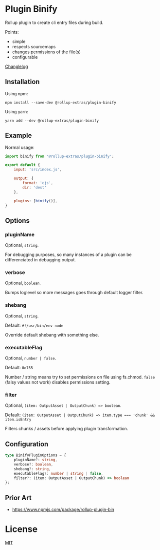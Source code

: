 # Plugin Binify

Rollup plugin to create cli entry files during build.

Points:

- simple
- respects sourcemaps
- changes permissions of the file(s)
- configurable

[Changlelog](./CHANGELOG.md)

## Installation

Using npm:
```
npm install --save-dev @rollup-extras/plugin-binify
```

Using yarn:
```
yarn add --dev @rollup-extras/plugin-binify
```

## Example

Normal usage:

```javascript
import binify from '@rollup-extras/plugin-binify';

export default {
	input: 'src/index.js',

    output: {
        format: 'cjs',
        dir: 'dest'
    },

	plugins: [binify()],
}
```

## Options

### pluginName

Optional, `string`.

For debugging purposes, so many instances of a plugin can be differenciated in debugging output.

### verbose

Optional, `boolean`.

Bumps loglevel so more messages goes through default logger filter.

### shebang

Optional, `string`.

Default: `#!/usr/bin/env node`

Override default shebang with something else.

### executableFlag

Optional, `number | false`.

Default: `0o755`

Number / string means try to set permissions on file using fs.chmod.
`false` (falsy values not work) disables permissions setting.

### filter

Optional, `(item: OutputAsset | OutputChunk) => boolean`.

Default: `(item: OutputAsset | OutputChunk) => item.type === 'chunk' && item.isEntry`

Filters chunks / assets before applying plugin transformation.

## Configuration

```typescript
type BinifyPluginOptions = {
    pluginName?: string,
    verbose?: boolean,
    shebang?: string,
    executableFlag?: number | string | false,
    filter?: (item: OutputAsset | OutputChunk) => boolean
};
```

## Prior Art

- https://www.npmjs.com/package/rollup-plugin-bin

# License

[MIT](https://github.com/kshutkin/rollup-extras/blob/main/LICENSE)